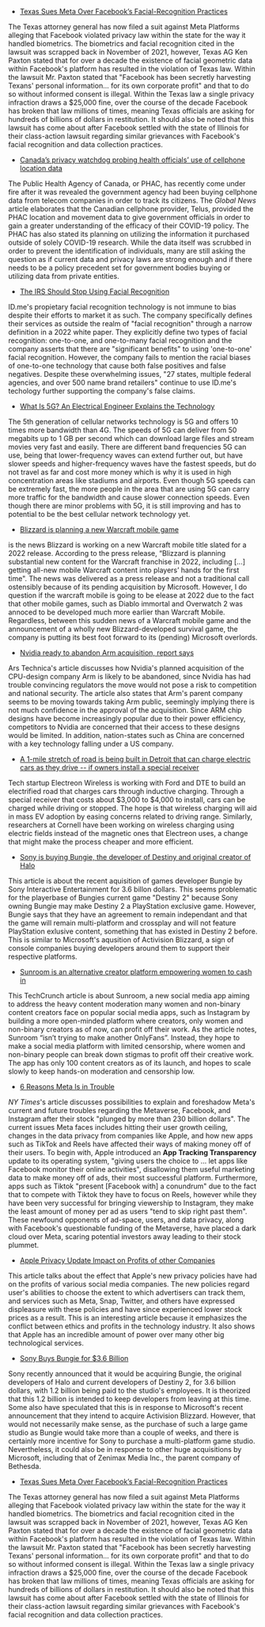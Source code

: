 * [Texas Sues Meta Over Facebook’s Facial-Recognition Practices](https://www.wsj.com/articles/texas-sues-meta-over-facebooks-facial-recognition-practices-11644854794)

The Texas attorney general has now filed a suit against Meta Platforms alleging that Facebook violated privacy law within the state for the way it handled biometrics. The biometrics and facial recognition cited in the lawsuit was scrapped back in November of 2021, however, Texas AG Ken Paxton stated that for over a decade the existence of facial geometric data within Facebook's platform has resulted in the violation of Texas law. Within the lawsuit Mr. Paxton stated that "Facebook has been secretly harvesting Texans' personal information... for its own corporate profit" and that to do so without informed consent is illegal. Within the Texas law a single privacy infraction draws a $25,000 fine, over the course of the decade Facebook has broken that law millions of times, meaning Texas officials are asking for hundreds of billions of dollars in restitution. It should also be noted that this lawsuit has come about after Facebook settled with the state of Illinois for their class-action lawsuit regarding similar grievances with Facebook's facial recognition and data collection practices. 

* [Canada’s privacy watchdog probing health officials’ use of cellphone location data](https://globalnews.ca/news/8503895/watchdog-probing-officials-cell-location-data/)

The Public Health Agency of Canada, or PHAC, has recently come under fire after it was revealed the government agency had been buying cellphone data from telecom companies in order to track its citizens. The *Global News* article elaborates that the Canadian cellphone provider, Telus, provided the PHAC location and movement data to give government officials in order to gain a greater understanding of the efficacy of their COVID-19 policy. The PHAC has also stated its planning on utilizing the information it purchased outside of solely COVID-19 research. While the data itself was scrubbed in order to prevent the identification of individuals, many are still asking the question as if current data and privacy laws are strong enough and if there needs to be a policy precedent set for government bodies buying or utilizing data from private entities.

* [The IRS Should Stop Using Facial Recognition](https://www.theatlantic.com/ideas/archive/2022/01/irs-should-stop-using-facial-recognition/621386/)

ID.me's propietary facial recognition technology is not immune to bias despite their efforts to
market it as such. The company specifically defines their services as outside the realm of "facial
recognition" through a narrow definition in a 2022 white paper. They explicitly define two types of facial
recognition: one-to-one, and one-to-many facial recognition and the company asserts that
there are "significant benefits" to using 'one-to-one' facial recognition.  However, the company fails to
mention the racial biases of one-to-one technology that cause both false positives and false
negatives. Despite these overwhelming issues, "27 states, multiple federal agencies, and over 500
name brand retailers" continue to use ID.me's techology further supporting the company's false claims.

* [What Is 5G? An Electrical Engineer Explains the Technology](https://scitechdaily.com/what-is-5g-an-electrical-engineer-explains-the-technology/)

The 5th generation of cellular networks technology is 5G and offers 10 times more bandwidth than 4G.
The speeds of 5G can deliver from 50 megabits up to 1 GB per
second which can download large files and stream movies very fast and easily.
There are different band frequencies 5G can use, being that lower-frequency waves
can extend further out, but have slower speeds and higher-frequency waves
have the fastest speeds, but do not travel as far and cost more money which is why it is used in high concentration areas
like stadiums and airports. Even though 5G speeds can be extremely fast,
the more people in the area that are using 5G can carry more traffic for the bandwidth
and cause slower connection speeds. Even though there are minor problems with 5G,
it is still improving and has to potential to be the best cellular network technology yet.

* [Blizzard is planning a new Warcraft mobile game](https://www.theverge.com/2022/2/3/22916663/activision-blizzard-warcraft-mobile-game-2022-release-date)

is the news Blizzard is working on a new Warcraft mobile title slated for a 2022 release. According to the press release, “Blizzard is planning substantial new content for the Warcraft franchise in 2022, including [...] getting all-new mobile Warcraft content into players’ hands for the first time". The news was delivered as a press release and not a traditional call ostensibly because of its pending acquisition by Microsoft. However, I do question if the warcraft mobile is going to be elease at 2022 due to the fact that other mobile games, such as Diablo immortal and Overwatch 2 was annoced to be developed much more earlier than Warcraft Mobile. Regardless, between this sudden news of a Warcraft mobile game and the announcement of a wholly new Blizzard-developed survival game, the company is putting its best foot forward to its (pending) Microsoft overlords.

* [Nvidia ready to abandon Arm acquisition, report says](https://arstechnica.com/tech-policy/2022/01/nvidia-arm-deal-is-probably-dead-report-says/)

Ars Technica's article discusses how Nvidia's planned acquisition of the CPU-design company Arm is likely to be abandoned, since Nvidia has had trouble convincing regulators the move would not pose a risk to competition and national security. The article also states that Arm's parent company seems to be moving towards taking Arm public, seemingly implying there is not much confidence in the approval of the acquisition. Since ARM chip designs have become increasingly popular due to their power efficiency, competitors to Nvidia are concerned that their access to these designs would be limited. In addition, nation-states such as China are concerned with a key technology falling under a US company.

* [A 1-mile stretch of road is being built in Detroit that can charge electric cars as they drive -- if owners install a special receiver](https://www.businessinsider.com/public-road-detroit-to-charge-electric-cars-as-they-drive-2022-2?utm_source=reddit.com)

Tech startup Electreon Wireless is working with Ford and DTE to build an electrified road that charges cars through inductive charging.
Through a special receiver that costs about $3,000 to $4,000 to install, cars can be charged while driving or stopped.
The hope is that wireless charging will aid in mass EV adoption by easing concerns related to driving range.
Similarly, researchers at Cornell have been working on wireless charging using electric fields instead of the magnetic ones that Electreon uses, a change that might make the process cheaper and more efficient.

* [Sony is buying Bungie, the developer of Destiny and original creator of Halo](https://www.theverge.com/22910846/sony-bungie-acquisition-playstation-destiny-halo)

This article is about the recent aquisition of games developer Bungie by Sony Interactive Entertainment for 3.6 billon dollars. This seems problematic for the playerbase of Bungies current game "Destiny 2" because Sony owning Bungie may make Destiny 2 a PlayStation exclusive game. However, Bungie says that they have an agreement to remain independant and that the game will remain multi-platform and crossplay and will not feature PlayStation exlusive content, something that has existed in Destiny 2 before. This is similar to Microsoft's aqusition of Activision Blizzard, a sign of console companies buying developers around them to support their respective platforms.

* [Sunroom is an alternative creator platform empowering women to cash in](https://techcrunch.com/2022/02/02/sunroom-creator-platform-app-women/)

This TechCrunch article is about Sunroom, a new social media app aiming to address the
heavy content moderation many women and non-binary content creators face on popular social
media apps, such as Instagram by building a more open-minded platform where creators,
only women and non-binary creators as of now, can profit off their work. As the article
notes, Sunroom “isn’t trying to make another OnlyFans”. Instead, they hope to make a social
media platform with limited censorship, where women and non-binary people can break down
stigmas to profit off their creative work. The app has only 100 content creators as of its
launch, and hopes to scale slowly to keep hands-on moderation and censorship low.

* [6 Reasons Meta Is in Trouble](https://www.nytimes.com/2022/02/03/technology/facebook-meta-challenges.html)

*NY Times*'s article discusses possibilities to explain and foreshadow Meta's current and future troubles regarding the Metaverse, Facebook, and Instagram after their stock "plunged by more than 230 billion dollars". The current issues Meta faces includes hitting their user growth ceiling, changes in the data privacy from companies like Apple, and how new apps such as TikTok and Reels have affected their ways of making money off of their users. To begin with, Apple introduced an __App Tracking Transparency__ update to its operating system, "giving users the choice to ... let apps like Facebook monitor their online activities", disallowing them useful marketing data to make money off of ads, their most successful platform. Furthermore, apps such as Tiktok "present [Facebook with] a conundrum" due to the fact that to compete with Tiktok they have to focus on Reels, however while they have been very successful for bringing viewership to Instagram, they make the least amount of money per ad as users "tend to skip right past them". These newfound opponents of ad-space, users, and data privacy, along with Facebook's questionable funding of the Metaverse, have placed a dark cloud over Meta, scaring potential investors away leading to their stock plummet.

* [Apple Privacy Update Impact on Profits of other Companies](https://www.nytimes.com/2022/02/03/technology/apple-privacy-changes-meta.html)

This article talks about the effect that Apple's new privacy policies have had on
the profits of various social media companies. The new policies regard user's
abilities to choose the extent to which advertisers can track them, and services
such as Meta, Snap, Twitter, and others have expressed displeasure with these
policies and have since experienced lower stock prices as a result. This is an
interesting article because it emphasizes the conflict between ethics and profits
in the technology industry. It also shows that Apple has an incredible amount of
power over many other big technological services.

* [Sony Buys Bungie for $3.6 Billion](https://www.ign.com/articles/playstation-sony-buys-bungie)

Sony recently announced that it would be acquiring Bungie, the original developers of Halo and
current developers of Destiny 2, for 3.6 billion dollars, with 1.2 billion being paid to the studio's
employees. It is theorized that this 1.2 billion is intended to keep developers from leaving at this
time. Some also have speculated that this is in response to Microsoft's recent announcement
that they intend to acquire Activision Blizzard. However, that would not necessarily make sense,
as the purchase of such a large game studio as Bungie would take more than a couple of weeks,
and there is certainly more incentive for Sony to purchase a multi-platform game studio.
Nevertheless, it could also be in response to other huge acquisitions by Microsoft, including that
of Zenimax Media Inc., the parent company of Bethesda.

* [Texas Sues Meta Over Facebook’s Facial-Recognition Practices](https://www.wsj.com/articles/texas-sues-meta-over-facebooks-facial-recognition-practices-11644854794)

The Texas attorney general has now filed a suit against Meta Platforms alleging that Facebook violated privacy law within the state for the way it handled biometrics. The biometrics and facial recognition cited in the lawsuit was scrapped back in November of 2021, however, Texas AG Ken Paxton stated that for over a decade the existence of facial geometric data within Facebook's platform has resulted in the violation of Texas law. Within the lawsuit Mr. Paxton stated that "Facebook has been secretly harvesting Texans' personal information... for its own corporate profit" and that to do so without informed consent is illegal. Within the Texas law a single privacy infraction draws a $25,000 fine, over the course of the decade Facebook has broken that law millions of times, meaning Texas officials are asking for hundreds of billions of dollars in restitution. It should also be noted that this lawsuit has come about after Facebook settled with the state of Illinois for their class-action lawsuit regarding similar grievances with Facebook's facial recognition and data collection practices. 

